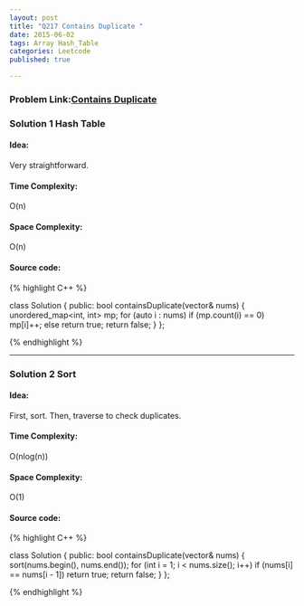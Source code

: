 ```yaml
---
layout: post
title: "Q217 Contains Duplicate "
date: 2015-06-02
tags: Array Hash_Table
categories: Leetcode
published: true

---
```

### Problem Link:[Contains Duplicate ](https://leetcode.com/problems/contains-duplicate/) 

### Solution 1 Hash Table

#### Idea:

Very straightforward.

#### Time Complexity:
O(n)

#### Space Complexity:
O(n)

#### Source code:
{% highlight C++ %}

class Solution {
public:
    bool containsDuplicate(vector<int>& nums) {
        unordered_map<int, int> mp;
        for (auto i : nums)
            if (mp.count(i) == 0)
                mp[i]++;
            else
                return true;
        return false;
    }
};

{% endhighlight %}

---

### Solution 2 Sort

#### Idea:

First, sort. Then, traverse to check duplicates.

#### Time Complexity:
O(nlog(n))

#### Space Complexity:
O(1)

#### Source code:
{% highlight C++ %}

class Solution {
public:
    bool containsDuplicate(vector<int>& nums) {
        sort(nums.begin(), nums.end());
        for (int i = 1; i < nums.size(); i++)
            if (nums[i] == nums[i - 1])
                return true;
        return false;
    }
};

{% endhighlight %}

